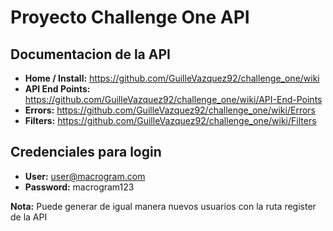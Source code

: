 # Proyecto Challenge One API

## Documentacion de la API
- **Home / Install:** https://github.com/GuilleVazquez92/challenge_one/wiki
- **API End Points:** https://github.com/GuilleVazquez92/challenge_one/wiki/API-End-Points
- **Errors:** https://github.com/GuilleVazquez92/challenge_one/wiki/Errors
- **Filters:** https://github.com/GuilleVazquez92/challenge_one/wiki/Filters

## Credenciales para login
- **User:** user@macrogram.com
- **Password:** macrogram123

**Nota:** Puede generar de igual manera nuevos usuarios con la ruta register de la API 
